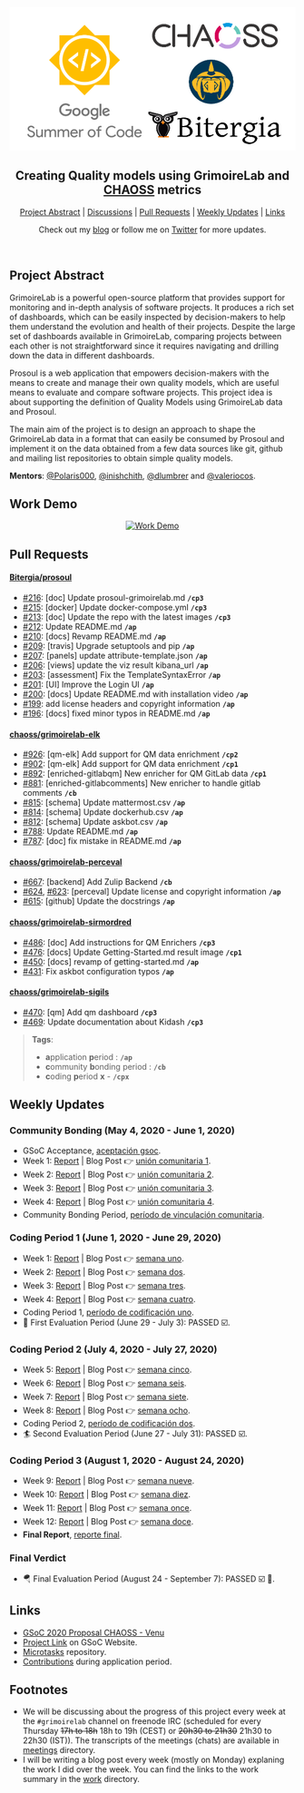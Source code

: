 <div align="center">
    <a href="https://summerofcode.withgoogle.com/projects/#5489558193438720"><img src="notes/gsoc.png" width="720" alt="google-summer-of-code"></a>
    <h2>
    Creating Quality models using GrimoireLab and <a href="https://github.com/chaoss">CHAOSS</a> metrics
    </h2>
</div>

<p align="center">
	<a href="#project-abstract">Project Abstract</a> | 
	<a href="https://github.com/vchrombie/gsoc/issues?q=is%3Aissue">Discussions</a> | 
	<a href="#pull-requests">Pull Requests</a> | 
	<a href="#weekly-updates">Weekly Updates</a> | 
	<a href="#links">Links</a>
</p>

<p align="center">
	Check out my <a href="https://vchrombie.github.io/blog">blog</a> or follow me on <a href="https://twitter.com/vchrombie">Twitter</a> for more updates.
</p>
<br>

## Project Abstract

GrimoireLab is a powerful open-source platform that provides support for monitoring and in-depth analysis of software projects. It produces a rich set of dashboards, which can be easily inspected by decision-makers to help them understand the evolution and health of their projects. Despite the large set of dashboards available in GrimoireLab, comparing projects between each other is not straightforward since it requires navigating and drilling down the data in different dashboards.

Prosoul is a web application that empowers decision-makers with the means to create and manage their own quality models, which are useful means to evaluate and compare software projects. This project idea is about supporting the definition of Quality Models using GrimoireLab data and Prosoul.

The main aim of the project is to design an approach to shape the GrimoireLab data in a format that can easily be consumed by Prosoul and implement it on the data obtained from a few data sources like git, github and mailing list repositories to obtain simple quality models.

**Mentors**: [@Polaris000](https://github.com/Polaris000), [@inishchith](https://github.com/inishchith), [@dlumbrer](https://github.com/dlumbrer) and [@valeriocos](https://github.com/valeriocos).

## Work Demo

<div align="center">

[![Work Demo](https://img.youtube.com/vi/RE9SRNY_a7g/0.jpg "Creating Quality models using GrimoireLab and CHAOSS metrics | GSoC 2020 | YouTube")](https://www.youtube.com/watch?v=RE9SRNY_a7g)

</div>

## Pull Requests

#### [Bitergia/prosoul](https://github.com/Bitergia/prosoul)
 
- [#216](https://github.com/Bitergia/prosoul/pull/216): [doc] Update prosoul-grimoirelab.md **`/cp3`**
- [#215](https://github.com/Bitergia/prosoul/pull/215): [docker] Update docker-compose.yml **`/cp3`**
- [#213](https://github.com/Bitergia/prosoul/pull/213): [doc] Update the repo with the latest images **`/cp3`**
- [#212](https://github.com/Bitergia/prosoul/pull/212): Update README.md **`/ap`**
- [#210](https://github.com/Bitergia/prosoul/pull/210): [docs] Revamp README.md **`/ap`**
- [#209](https://github.com/Bitergia/prosoul/pull/209): [travis] Upgrade setuptools and pip **`/ap`**
- [#207](https://github.com/Bitergia/prosoul/pull/207): [panels] update attribute-template.json **`/ap`**
- [#206](https://github.com/Bitergia/prosoul/pull/206): [views] update the viz result kibana_url **`/ap`**
- [#203](https://github.com/Bitergia/prosoul/pull/203): [assessment] Fix the TemplateSyntaxError **`/ap`**
- [#201](https://github.com/Bitergia/prosoul/pull/201): [UI] Improve the Login UI **`/ap`**
- [#200](https://github.com/Bitergia/prosoul/pull/200): [docs] Update README.md with installation video **`/ap`**
- [#199](https://github.com/Bitergia/prosoul/pull/199): add license headers and copyright information **`/ap`**
- [#196](https://github.com/Bitergia/prosoul/pull/196): [docs] fixed minor typos in README.md **`/ap`**

#### [chaoss/grimoirelab-elk](https://github.com/chaoss/grimoirelab-elk)

- [#926](https://github.com/chaoss/grimoirelab-elk/pull/926): [qm-elk] Add support for QM data enrichment **`/cp2`**
- [#902](https://github.com/chaoss/grimoirelab-elk/pull/902): [qm-elk] Add support for QM data enrichment **`/cp1`**
- [#892](https://github.com/chaoss/grimoirelab-elk/pull/892): [enriched-gitlabqm] New enricher for QM GitLab data **`/cp1`**
- [#881](https://github.com/chaoss/grimoirelab-elk/pull/881): [enriched-gitlabcomments] New enricher to handle gitlab comments  **`/cb`**
- [#815](https://github.com/chaoss/grimoirelab-elk/pull/815): [schema] Update mattermost.csv **`/ap`**
- [#814](https://github.com/chaoss/grimoirelab-elk/pull/814): [schema] Update dockerhub.csv **`/ap`**
- [#812](https://github.com/chaoss/grimoirelab-elk/pull/812): [schema] Update askbot.csv **`/ap`**
- [#788](https://github.com/chaoss/grimoirelab-elk/pull/788): Update README.md **`/ap`**
- [#787](https://github.com/chaoss/grimoirelab-elk/pull/787): [doc] fix mistake in README.md **`/ap`**

#### [chaoss/grimoirelab-perceval](https://github.com/chaoss/grimoirelab-perceval)

- [#667](https://github.com/chaoss/grimoirelab-perceval/pull/667): [backend] Add Zulip Backend **`/cb`**
- [#624](https://github.com/chaoss/grimoirelab-perceval/pull/624), [#623](https://github.com/chaoss/grimoirelab-perceval/pull/623): [perceval] Update license and copyright information **`/ap`**
- [#615](https://github.com/chaoss/grimoirelab-perceval/pull/615): [github] Update the docstrings **`/ap`**

#### [chaoss/grimoirelab-sirmordred](https://github.com/chaoss/grimoirelab-sirmordred)

- [#486](https://github.com/chaoss/grimoirelab-sirmordred/pull/486): [doc] Add instructions for QM Enrichers **`/cp3`**
- [#476](https://github.com/chaoss/grimoirelab-sirmordred/pull/476): [docs] Update Getting-Started.md result image **`/cp1`**
- [#450](https://github.com/chaoss/grimoirelab-sirmordred/pull/450): [docs] revamp of getting-started.md **`/ap`**
- [#431](https://github.com/chaoss/grimoirelab-sirmordred/pull/431): Fix askbot configuration typos **`/ap`**

#### [chaoss/grimoirelab-sigils](https://github.com/chaoss/grimoirelab-sigils)

- [#470](https://github.com/chaoss/grimoirelab-sigils/pull/470):  [qm] Add qm dashboard **`/cp3`**
- [#469](https://github.com/chaoss/grimoirelab-sigils/pull/469):  Update documentation about Kidash **`/cp3`**

> **Tags**:
> - **a**pplication **p**eriod : **`/ap`**
> - **c**ommunity **b**onding period : **`/cb`** 
> - **c**oding **p**eriod **x** - **`/cpx`** <br>

## Weekly Updates

### Community Bonding (May 4, 2020 - June 1, 2020)

- GSoC Acceptance, [aceptación gsoc](https://vchrombie.github.io/blog/gsoc-acceptance).
- Week 1: [Report](work/community-bonding#week-1-summary) | Blog Post :point_right: [unión comunitaria 1](https://vchrombie.github.io/blog/cb-week-1).
- Week 2: [Report](work/community-bonding#week-2-summary) | Blog Post :point_right: [unión comunitaria 2](https://vchrombie.github.io/blog/cb-week-2).
- Week 3: [Report](work/community-bonding#week-3-summary) | Blog Post :point_right: [unión comunitaria 3](https://vchrombie.github.io/blog/cb-week-3).
- Week 4: [Report](work/community-bonding#week-4-summary) | Blog Post :point_right: [unión comunitaria 4](https://vchrombie.github.io/blog/cb-week-4).
- Community Bonding Period, [período de vinculación comunitaria](https://vchrombie.github.io/blog/community-bonding-period).

### Coding Period 1 (June 1, 2020 - June 29, 2020)

- Week 1: [Report](work/week-1/#week-1-summary) | Blog Post :point_right: [semana uno](https://vchrombie.github.io/blog/cp-1-week-1).
- Week 2: [Report](work/week-2/#week-2-summary) | Blog Post :point_right: [semana dos](https://vchrombie.github.io/blog/cp-1-week-2).
- Week 3: [Report](work/week-3/#week-3-summary) | Blog Post :point_right: [semana tres](https://vchrombie.github.io/blog/cp-1-week-3).
- Week 4: [Report](work/week-4/#week-4-summary) | Blog Post :point_right: [semana cuatro](https://vchrombie.github.io/blog/cp-1-week-4).
- Coding Period 1, [período de codificación uno](https://vchrombie.github.io/blog/coding-period-1).
- :bicyclist: First Evaluation Period (June 29 - July 3): PASSED :ballot_box_with_check:.

### Coding Period 2 (July 4, 2020 - July 27, 2020)

- Week 5: [Report](work/week-5/#week-5-summary) | Blog Post :point_right: [semana cinco](https://vchrombie.github.io/blog/cp-2-week-5).
- Week 6: [Report](work/week-6/#week-6-summary) | Blog Post :point_right: [semana seis](https://vchrombie.github.io/blog/cp-2-week-6).
- Week 7: [Report](work/week-7/#week-7-summary) | Blog Post :point_right: [semana siete](https://vchrombie.github.io/blog/cp-2-week-7).
- Week 8: [Report](work/week-8/#week-8-summary) | Blog Post :point_right: [semana ocho](https://vchrombie.github.io/blog/cp-2-week-8).
- Coding Period 2, [período de codificación dos](https://vchrombie.github.io/blog/coding-period-2).
- :surfer: Second Evaluation Period (June 27 - July 31): PASSED :ballot_box_with_check:.

### Coding Period 3 (August 1, 2020 - August 24, 2020)

- Week 9: [Report](work/week-9/#week-9-summary) | Blog Post :point_right: [semana nueve](https://vchrombie.github.io/blog/cp-3-week-9).
- Week 10: [Report](work/week-10/#week-10-summary) | Blog Post :point_right: [semana diez](https://vchrombie.github.io/blog/cp-3-week-10).
- Week 11: [Report](work/week-11/#week-11-summary) | Blog Post :point_right: [semana once](https://vchrombie.github.io/blog/cp-3-week-11).
- Week 12: [Report](work/week-12/#week-12-summary) | Blog Post :point_right: [semana doce](https://vchrombie.github.io/blog/cp-3-week-12).
- **Final Report**, [reporte final](https://vchrombie.github.io/blog/gsoc-final-report).

### Final Verdict

- :parachute: Final Evaluation Period (August 24 - September 7): PASSED :ballot_box_with_check: :tada:.

## Links

- [GSoC 2020 Proposal CHAOSS - Venu](notes/gsoc-proposal-venu.pdf)
- [Project Link](https://summerofcode.withgoogle.com/projects/#5489558193438720) on GSoC Website.
- [Microtasks](https://github.com/vchrombie/chaoss-microtasks) repository.
- [Contributions](notes/application-period-contributions.md) during application period.

## Footnotes

- We will be discussing about the progress of this project every week at the `#grimoirelab` channel on freenode IRC (scheduled for every Thursday ~~17h to 18h~~ 18h to 19h (CEST) or ~~20h30 to 21h30~~ 21h30 to 22h30 (IST)). The transcripts of the meetings (chats) are available in [meetings](meetings/) directory.
- I will be writing a blog post every week (mostly on Monday) explaning the work I did over the week. You can find the links to the work summary in the [work](work/) directory.
